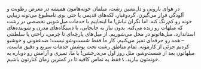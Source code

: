 در هوای بارونی و دل‌نشین رشت، مبلمان خونه‌هامون همیشه در معرض رطوبت و آلودگی قرار می‌گیرن.
گردوغبار، لکه‌های قدیمی یا حتی بوی نامطبوع می‌تونه زیبایی خونه رو کم‌رنگ کنه.
اما نگران نباش! ما اینجاییم با خدمات مبل‌شویی تخصصی در رشت که مبلهات رو زنده می‌کنه.
بدون نیاز به جابجایی، با دستگاه‌های مدرن و شوینده‌های استاندارد، مبل‌هاتونو در محل می‌شوریم.
از مبل‌های پارچه‌ای تا چرمی، راحتی یا سلطنتی – همه رو حرفه‌ای تمیز می‌کنیم.
کار ما فقط شست‌وشو نیست؛ ضدعفونی و خوشبو کردنم جزئی از کارمونه.
تمام مناطق رشت تحت پوشش خدمات سریع و دقیق ماست.
مبلهاتون بعد از شست‌وشو، مثل روز اول می‌درخشن!
با ما، تمیزی و آرامش رو دوباره به خونه‌تون بیارید.
📞 فقط یه تماس کافیه تا در کمترین زمان کنارتون باشیم.
